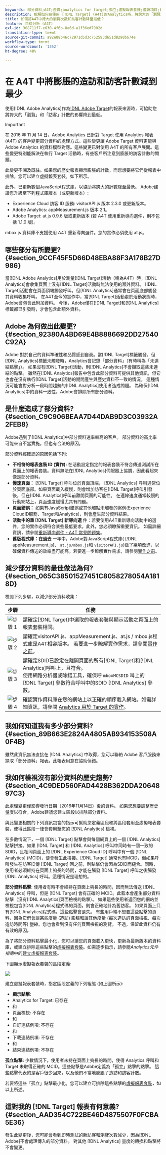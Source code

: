 ```yaml
---
keywords: 部分資料;A4T;差異;analytics for target;孤立;虛擬報表套裝;虛設項目;疑難排解;未拼接;膨脹;未指定
description: 瞭解如何在使用 [!DNL Target] (A4t)的Analytics時，將誇大的「瀏覽」和「訪客」計數的影響降到最低。 瞭解「部分資料」是什麼，以及如何減少資料。
title: 如何將A4T中誇大的瀏覽次數和訪客計數降至最低？
feature: 目標分析 (A4T)
exl-id: 308711f7-e630-4f6b-8a6d-a1f36ed7902d
translation-type: tm+mt
source-git-commit: a92e88b46c72971d5d3c752593d651d8290b674e
workflow-type: tm+mt
source-wordcount: '1362'
ht-degree: 48%

---
```


# 在 A4T 中將膨脹的造訪和訪客計數減到最少

使用[!DNL Adobe Analytics]作為[!DNL Adobe Target](A4T)的報表來源時，可協助您將誇大的「瀏覽」和「訪客」計數的影響降到最低。

>[!IMPORTANT]
>在 2016 年 11 月 14 日，Adobe Analytics 已針對 Target 使用 Analytics 報表 (A4T) 的客戶變更部分資料的處理方式。這些變更讓 Adobe Target 資料更能與 Adobe Analytics 的資料模型對應。這些變更已對使用 A4T 的所有客戶展開。這些變更特別能解決在執行 Target 活動時，有些客戶所注意到膨脹的訪客計數的問題。
>
>此變更不溯及既往。如果您的歷史報表顯示膨脹的計數，而您想要將它們從報表中排除，您可以建立虛擬報表套裝，如下所示。
>
>此外，已更新數個JavaScript程式庫，以協助將誇大的計數降至最低。 Adobe建議您升級至下列程式庫版本（或更新版本）:
>
>* Experience Cloud 訪客 ID 服務: visitorAPI.js 版本 2.3.0 或更新版本。
>* Adobe Analytics: appMeasurement.js 版本 2.1。
>* Adobe Target: at.js 0.9.6 版或更新版本 (若 A4T 使用重新導向選件，則不包括 1.1.0 版)。

>
>  
mbox.js 資料庫不支援使用 A4T 重新導向選件。您的實作必須使用 at.js。

## 哪些部分有所變更? {#section_9CCF45F5D66D48EBA88F3A178B27D986}

當[!DNL Adobe Analytics]用於測量[!DNL Target]活動（稱為A4T）時，[!DNL Analytics]會收集頁面上沒有[!DNL Target]活動時無法使用的額外資料。 [!DNL Target]活動會在頁面頂端觸發呼叫，但[!DNL Analytics]通常會在頁面底部觸發其資料收集呼叫。 在A4T至今的實作中，當[!DNL Target]活動處於活動狀態時，Adobe會包含此附加資料。 今後，Adobe僅在[!DNL Target]和[!DNL Analytics]標籤都已引發時，才會包含此額外資料。

## Adobe 為何做出此變更? {#section_92380A4BD69E4B8886692DD27540C92A}

Adobe 對於自己的資料準確性和品質感到自豪。當[!DNL Target]標籤觸發，但[!DNL Analytics]標籤未觸發時，Analytics會記錄「部分資料」（有時稱為「未連結點擊」）。 如果沒有[!DNL Target]活動，則[!DNL Analytics]不會擷取這些未連結的點擊。 雖然在[!DNL Analytics]報告中包含此部分資料可提供其他資訊，但它也會在沒有執行[!DNL Target]活動的期間產生與歷史資料不一致的情況。 這種情況可能會對分析一段時間趨勢的[!DNL Analytics]使用者造成問題。 為確保[!DNL Analytics]中的資料一致性，Adobe會排除所有部分資料。

## 是什麼造成了部分資料? {#section_C9C906BEAA7D44DAB9D3C03932A2FEB8}

Adobe遇到了[!DNL Analytics]中部分資料速率較高的客戶。 部分資料的高比率可能來自不當實施，但也有合法的原因。

部分資料經確認的原因包括下列:

* **不相符的報表套裝 ID (實作):** 在活動設定指定的報表套裝不符合傳送測試所在頁面上的報表套裝。資料無法在[!DNL Analytics]伺服器上協調，因此看起來像是部分資料。
* **慢速頁面：** [!DNL Target] 呼叫位於頁面頂端， [!DNL Analytics] 呼叫通常位於頁面底部。如果頁面載入緩慢，則會增加訪客在[!DNL Target]呼叫引發後，但在[!DNL Analytics]呼叫前離開頁面的可能性。 在連線速度通常較慢的行動網站上，頁面速度緩慢尤其有問題。
* **頁面錯誤：** 如果有JavaScript錯誤或其他觸點未觸發的案例(Experience CloudID服務、Target和Analytics)，則會產生部分資料結果。
* **活動中的重 [!DNL Target] 新導向選** 件：若要使用A4T重新導向活動中的選件，您的實作必須符合某些最低要求。此外，您必須瞭解重要資訊。 如需詳細資訊，請參閱[重新導向選件 - A4T 常見問題集](/help/c-integrating-target-with-mac/a4t/r-a4t-faq/a4t-faq-redirect-offers.md#section_FA9384C2AA9D41EDBCE263FFFD1D9B58)。
* **舊版程式庫：在過去** 一年中，Adobe對JavaScript程式庫( [!DNL appMeasurement.js]、 `at.js/mbox.js`和 `visitorAPI.js`)做了幾項改進，以確保資料傳送的效率盡可能高。若要進一步瞭解實作需求，請參閱[實作之前](/help/c-integrating-target-with-mac/a4t/before-implement.md#concept_046BC89C03044417A30B63CE34C22543)。

## 減少部分資料的最佳做法為何? {#section_065C38501527451C8058278054A1818D}

檢閱下列步驟，以減少部分資料收集：

| 步驟 | 任務 |
| --- | --- |
| ![步驟 1](assets/step1_icon.png) | 請確定[!DNL Target]中選取的報表套裝與顯示活動之頁面上的報表套裝相同。 |
| ![步驟 2](assets/step2_icon.png) | 請確定visitorAPI.js、appMeasurement.js、at.js / mbox.js程式庫是A4T相容版本。 若要進一步瞭解實作需求，請參閱[實作之前](/help/c-integrating-target-with-mac/a4t/before-implement.md)。 |
| ![步驟 3](assets/step3_icon.png) | 請確定SDID已設定在離開頁面的所有[!DNL Target]和[!DNL Analytics]呼叫上，且符合。<br/>使用網路分析器或除錯工具，確保呼 `mboxMCSDID` 叫上的 [!DNL Target] 參數符合呼叫中的SDID [!DNL Analytics] 參數。 |
| ![步驟 4](assets/step4_icon.png) | 確認實作資料庫在您的網站上以正確的順序載入網站。如需詳細資訊，請參閱 [Analytics 用於 Target 的實作](/help/c-integrating-target-with-mac/a4t/a4timplementation.md)。 |

## 我如何知道我有多少部分資料? {#section_89B663E2824A4805AB934153508A0F4B}

雖然此資訊無法直接在 [!DNL Analytics] 中取得，您可以聯絡 Adobe 客戶服務來擷取「部分資料」報表。此報表用意在協助偵錯。

## 我如何檢視沒有部分資料的歷史趨勢? {#section_4C9DED560FAD4428B362DDA2064897C3}

此處理變更僅影響發行日期（2016年11月14日）後的資料。 如果您想要調整歷史量度以符合，Adobe建議您建立區段以排除部分資料。

與此變更相關的下列資訊包含的指示可幫助您定義區段和將區段套用至虛擬報表套裝，使得此區段一律會套用至您的 [!DNL Analytics] 檢視。

在多數情況下，一個 [!DNL Target] 點擊會與每個網頁上的一個 [!DNL Analytics] 點擊拼接。如果 [!DNL Target] 和 [!DNL Analytics] 呼叫中同時有一個一致的 SDID，且相同頁面上的 [!DNL Experience Cloud ID] 呼叫中有一個 [!DNL Analytics] (MCID)，便會發生此拼接。[!DNL Target] 通常也有MCID，但如果呼叫發生在訪客ID傳 [!DNL Target] 回之前，則點擊仍會因為SDID而縫合。同時，使用者必須維持在頁面上夠長的時間，才能在觸發 [!DNL Target] 呼叫之後觸發 [!DNL Analytics] 呼叫。這種情況是理想的。

**部分資料點擊:** 使用者有時不會維持在頁面上夠長的時間，因而無法傳送 [!DNL Analytics] 呼叫，但是 [!DNL Target] 會有正確的 MCID。此藍本會產生部分資料點擊（沒有[!DNL Analytics]頁面檢視的點擊）。 如果這些使用者返回您的網站並檢視包含[!DNL Analytics]程式碼的頁面，則會正確地計為舊訪客。 如果頁面上只有[!DNL Analytics]程式碼，這些點擊會遺失。 有些用戶端不想要這些點擊的資料，因為它們會讓某些度量 (造訪) 膨脹和讓其他度量 (每次造訪的頁面檢視、每次造訪時間等) 壓縮。您也會看到沒有任何頁面檢視的瀏覽。 不過，保留此資料仍有有效的原因。

為了將部分資料點擊最小化，您可以讓您的頁面載入更快，更新為最新版本的資料庫，或建立排除這些點擊的[虛擬報表套裝](https://experienceleague.adobe.com/docs/analytics/components/virtual-report-suites/vrs-workflow/vrs-create.html)。如需逐步指示，請參閱&#x200B;*Analytics元件指南*&#x200B;中的[建立虛擬報表套裝](https://experienceleague.adobe.com/docs/analytics/components/virtual-report-suites/vrs-workflow/vrs-create.html)。

下圖顯示虛擬報表套裝的區段定義:

![](assets/ts_a4t.png)

建立虛擬報表套裝時，指定區段定義的下列組態 (如上圖所示):

* **顯示點擊:**
* Analytics for Target: 已存在
* 和
* 頁面檢視: 不存在
* 和
* 自訂連結例項: 不存在
* 和
* 下載連結例項: 不存在
* 和
* 結束連結例項: 不存在

**孤立點擊:** 少數情況下，使用者未持在頁面上夠長的時間，使得 Analytics 呼叫和 Target 未取得正確的 MCID。這些點擊是Adobe定義為「孤立」點擊的點擊。 這些點擊代表的是客戶很少回來，以及他們不當地膨脹了造訪和訪客計數。

若要將這些「孤立」點擊最小化，您可以建立可排除這些點擊的[虛擬報表套裝](https://experienceleague.adobe.com/docs/analytics/components/virtual-report-suites/vrs-workflow/vrs-create.html)，如以上所述。

## 這對我的 [!DNL Target] 報表有何意義? {#section_AAD354C722BE46D4875507F0FCBA5E36}

發生此變更後，您可能會看到即時測試的新訪客和瀏覽次數減少，因為[!DNL Adobe]不會處理傳入的部分資料。 對其他 [!DNL Analytics] 量度的轉換和點擊將不會變更。
